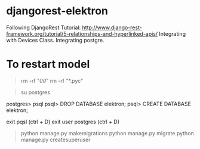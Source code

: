 # djangorest-elektron

Following DjangoRest Tutorial: http://www.django-rest-framework.org/tutorial/5-relationships-and-hyperlinked-apis/
Integrating with Devices Class.
Integrating postgre.

# To restart model

>rm -rf "*00*"
>rm -rf "*.pyc"

>su postgres

postgres> psql
psql> DROP DATABASE elektron;
psql> CREATE DATABASE elektron;

exit pqsl (ctrl + D)
exit user postgres (ctrl + D)

>python manage.py makemigrations
>python manage.py migrate
>python manage.py createsuperuser
